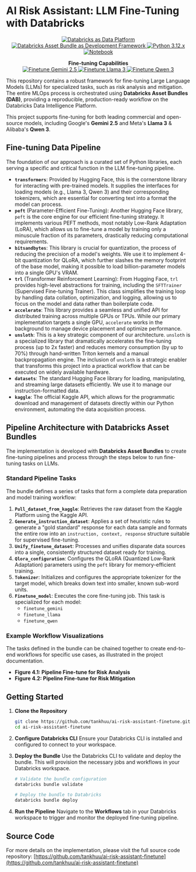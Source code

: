 # AI Risk Assistant: LLM Fine-Tuning with Databricks

<p align="center">
  <a href="https://www.databricks.com/" target="_blank">
    <img src="https://img.shields.io/badge/Data_Platform-Databricks-orange.svg?logo=databricks" alt="Databricks as Data Platform">
  </a>
  <a href="https://docs.databricks.com/en/dev-tools/bundles/index.html" target="_blank">
    <img src="https://img.shields.io/badge/Dev_Framework-Databricks_Asset_Bundles-blue.svg?logo=databricks" alt="Databricks Asset Bundle as Development Framework">
  </a>
  <a href="https://www.python.org/downloads/release/python-3120/" target="_blank">
    <img src="https://img.shields.io/badge/Python-3.12.x-3776AB.svg?logo=python" alt="Python 3.12.x">
  </a>
  <a href="https://docs.databricks.com/en/notebooks/index.html" target="_blank">
    <img src="https://img.shields.io/badge/Interface-Notebook-F37626.svg?logo=jupyter" alt="Notebook">
  </a>
</p>

<p align="center">
  <b>Fine-tuning Capabilities</b><br>
  <a href="https://deepmind.google/technologies/gemini/" target="_blank">
    <img src="https://img.shields.io/badge/Commercial_LLM-Gemini_2.5-4285F4.svg?logo=google-gemini" alt="Finetune Gemini 2.5">
  </a>
  <a href="https://ai.meta.com/blog/meta-llama-3/" target="_blank">
    <img src="https://img.shields.io/badge/Open_Source_LLM-Llama_3-brightgreen.svg?logo=meta" alt="Finetune Llama 3">
  </a>
  <a href="https://qwen.vl-gate.com/blog/qwen2" target="_blank">
    <img src="https://img.shields.io/badge/Open_Source_LLM-Qwen_3-FF6A00.svg?logo=alibabacloud" alt="Finetune Qwen 3">
  </a>
</p>

This repository contains a robust framework for fine-tuning Large Language Models (LLMs) for specialized tasks, such as risk analysis and mitigation. The entire MLOps process is orchestrated using **Databricks Asset Bundles (DAB)**, providing a reproducible, production-ready workflow on the Databricks Data Intelligence Platform.

This project supports fine-tuning for both leading commercial and open-source models, including Google's **Gemini 2.5** and Meta's **Llama 3** & Alibaba's **Qwen 3**.

## Fine-tuning Data Pipeline

The foundation of our approach is a curated set of Python libraries, each serving a specific and critical function in the LLM fine-tuning pipeline.

  * **`transformers`**: Provided by Hugging Face, this is the cornerstone library for interacting with pre-trained models. It supplies the interfaces for loading models (e.g., Llama 3, Qwen 3) and their corresponding tokenizers, which are essential for converting text into a format the model can process.
  * **`peft`** (Parameter-Efficient Fine-Tuning): Another Hugging Face library, `peft` is the core engine for our efficient fine-tuning strategy. It implements various PEFT methods, most notably Low-Rank Adaptation (LoRA), which allows us to fine-tune a model by training only a minuscule fraction of its parameters, drastically reducing computational requirements.
  * **`bitsandbytes`**: This library is crucial for quantization, the process of reducing the precision of a model's weights. We use it to implement 4-bit quantization for QLoRA, which further slashes the memory footprint of the base model, making it possible to load billion-parameter models into a single GPU's VRAM.
  * **`trl`** (Transformer Reinforcement Learning): From Hugging Face, `trl` provides high-level abstractions for training, including the `SFTTrainer` (Supervised Fine-tuning Trainer). This class simplifies the training loop by handling data collation, optimization, and logging, allowing us to focus on the model and data rather than boilerplate code.
  * **`accelerate`**: This library provides a seamless and unified API for distributed training across multiple GPUs or TPUs. While our primary implementation targets a single GPU, `accelerate` works in the background to manage device placement and optimize performance.
  * **`unsloth`**: This is a key strategic component of our architecture. `unsloth` is a specialized library that dramatically accelerates the fine-tuning process (up to 2x faster) and reduces memory consumption (by up to 70%) through hand-written Triton kernels and a manual backpropagation engine. The inclusion of `unsloth` is a strategic enabler that transforms this project into a practical workflow that can be executed on widely available hardware.
  * **`datasets`**: The standard Hugging Face library for loading, manipulating, and streaming large datasets efficiently. We use it to manage our instruction-formatted data.
  * **`kaggle`**: The official Kaggle API, which allows for the programmatic download and management of datasets directly within our Python environment, automating the data acquisition process.

## Pipeline Architecture with Databricks Asset Bundles

The implementation is developed with **Databricks Asset Bundles** to create fine-tuning pipelines and process through the steps below to run fine-tuning tasks on LLMs.

### Standard Pipeline Tasks

The bundle defines a series of tasks that form a complete data preparation and model training workflow:

1.  **`Pull_dataset_from_kaggle`**: Retrieves the raw dataset from the Kaggle Platform using the Kaggle API.
2.  **`Generate_instruction_dataset`**: Applies a set of heuristic rules to generate a "gold standard" response for each data sample and formats the entire row into an `instruction, context, response` structure suitable for supervised fine-tuning.
3.  **`Unify_finetune_dataset`**: Processes and unifies disparate data sources into a single, consistently structured dataset ready for training.
4.  **`Qlora_configuration`**: Configures the QLoRA (Quantized Low-Rank Adaptation) parameters using the `peft` library for memory-efficient training.
5.  **`Tokenizer`**: Initializes and configures the appropriate tokenizer for the target model, which breaks down text into smaller, known sub-word units.
6.  **`Finetune_model`**: Executes the core fine-tuning job. This task is specialized for each model:
      * `finetune_gemini`
      * `finetune_llama`
      * `finetune_qwen`

### Example Workflow Visualizations

The tasks defined in the bundle can be chained together to create end-to-end workflows for specific use cases, as illustrated in the project documentation.

  * **Figure 4.1: Pipeline Fine-tune for Risk Analysis**
  * **Figure 4.2: Pipeline Fine-tune for Risk Mitigation**

## Getting Started

1.  **Clone the Repository**

    ```bash
    git clone https://github.com/tankhuu/ai-risk-assistant-finetune.git
    cd ai-risk-assistant-finetune
    ```

2.  **Configure Databricks CLI**
    Ensure your Databricks CLI is installed and configured to connect to your workspace.

3.  **Deploy the Bundle**
    Use the Databricks CLI to validate and deploy the bundle. This will provision the necessary jobs and workflows in your Databricks workspace.

    ```bash
    # Validate the bundle configuration
    databricks bundle validate

    # Deploy the bundle to Databricks
    databricks bundle deploy
    ```

4.  **Run the Pipeline**
    Navigate to the **Workflows** tab in your Databricks workspace to trigger and monitor the deployed fine-tuning pipeline.

## Source Code

For more details on the implementation, please visit the full source code repository:
[https://github.com/tankhuu/ai-risk-assistant-finetune](https://github.com/tankhuu/ai-risk-assistant-finetune)